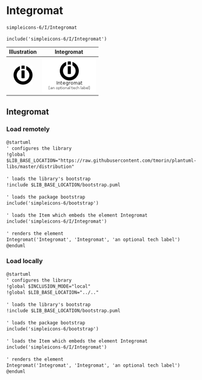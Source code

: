 # Integromat


```text
simpleicons-6/I/Integromat
```

```text
include('simpleicons-6/I/Integromat')
```



| Illustration | Integromat |
| :---: | :---: |
| ![illustration for Illustration](../../simpleicons-6/I/Integromat.png) | ![illustration for Integromat](../../simpleicons-6/I/Integromat.Local.png) |




## Integromat

### Load remotely
```plantuml
@startuml
' configures the library
!global $LIB_BASE_LOCATION="https://raw.githubusercontent.com/tmorin/plantuml-libs/master/distribution"

' loads the library's bootstrap
!include $LIB_BASE_LOCATION/bootstrap.puml

' loads the package bootstrap
include('simpleicons-6/bootstrap')

' loads the Item which embeds the element Integromat
include('simpleicons-6/I/Integromat')

' renders the element
Integromat('Integromat', 'Integromat', 'an optional tech label')
@enduml
```

### Load locally
```plantuml
@startuml
' configures the library
!global $INCLUSION_MODE="local"
!global $LIB_BASE_LOCATION="../.."

' loads the library's bootstrap
!include $LIB_BASE_LOCATION/bootstrap.puml

' loads the package bootstrap
include('simpleicons-6/bootstrap')

' loads the Item which embeds the element Integromat
include('simpleicons-6/I/Integromat')

' renders the element
Integromat('Integromat', 'Integromat', 'an optional tech label')
@enduml
```

